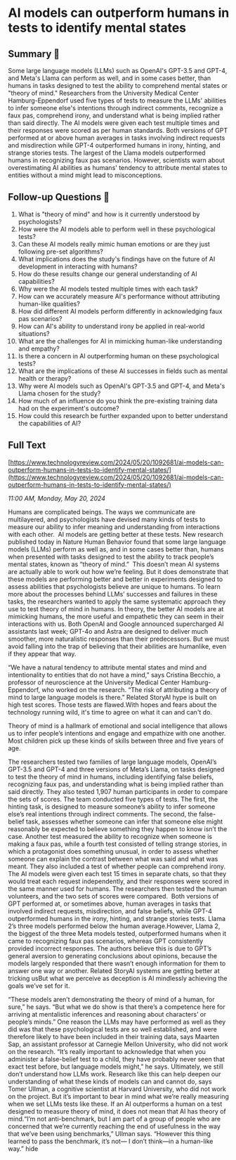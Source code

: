 # AI models can outperform humans in tests to identify mental states

## Summary 🤖

Some large language models (LLMs) such as OpenAI's GPT-3.5 and GPT-4, and Meta's Llama can perform as well, and in some cases better, than humans in tasks designed to test the ability to comprehend mental states or "theory of mind." Researchers from the University Medical Center Hamburg-Eppendorf used five types of tests to measure the LLMs' abilities to infer someone else's intentions through indirect comments, recognize a faux pas, comprehend irony, and understand what is being implied rather than said directly. The AI models were given each test multiple times and their responses were scored as per human standards. Both versions of GPT performed at or above human averages in tasks involving indirect requests and misdirection while GPT-4 outperformed humans in irony, hinting, and strange stories tests. The largest of the Llama models outperformed humans in recognizing faux pas scenarios. However, scientists warn about overestimating AI abilities as humans' tendency to attribute mental states to entities without a mind might lead to misconceptions.

## Follow-up Questions 🤖

1. What is "theory of mind" and how is it currently understood by psychologists?
2. How were the AI models able to perform well in these psychological tests? 
3. Can these AI models really mimic human emotions or are they just following pre-set algorithms?
4. What implications does the study's findings have on the future of AI development in interacting with humans?
5. How do these results change our general understanding of AI capabilities?
6. Why were the AI models tested multiple times with each task?
7. How can we accurately measure AI's performance without attributing human-like qualities?
8. How did different AI models perform differently in acknowledging faux pas scenarios?
9. How can AI's ability to understand irony be applied in real-world situations?
10. What are the challenges for AI in mimicking human-like understanding and empathy?
11. Is there a concern in AI outperforming human on these psychological tests?
12. What are the implications of these AI successes in fields such as mental health or therapy? 
13. Why were AI models such as OpenAI's GPT-3.5 and GPT-4, and Meta's Llama chosen for the study?
14. How much of an influence do you think the pre-existing training data had on the experiment's outcome?
15. How could this research be further expanded upon to better understand the capabilities of AI?

## Full Text

[https://www.technologyreview.com/2024/05/20/1092681/ai-models-can-outperform-humans-in-tests-to-identify-mental-states/](https://www.technologyreview.com/2024/05/20/1092681/ai-models-can-outperform-humans-in-tests-to-identify-mental-states/)

*11:00 AM, Monday, May 20, 2024*

Humans are complicated beings. The ways we communicate are multilayered, and psychologists have devised many kinds of tests to measure our ability to infer meaning and understanding from interactions with each other.  AI models are getting better at these tests. New research published today in Nature Human Behavior found that some large language models (LLMs) perform as well as, and in some cases better than, humans when presented with tasks designed to test the ability to track people’s mental states, known as “theory of mind.”   This doesn’t mean AI systems are actually able to work out how we’re feeling. But it does demonstrate that these models are performing better and better in experiments designed to assess abilities that psychologists believe are unique to humans. To learn more about the processes behind LLMs’ successes and failures in these tasks, the researchers wanted to apply the same systematic approach they use to test theory of mind in humans. In theory, the better AI models are at mimicking humans, the more useful and empathetic they can seem in their interactions with us. Both OpenAI and Google announced supercharged AI assistants last week; GPT-4o and Astra are designed to deliver much smoother, more naturalistic responses than their predecessors. But we must avoid falling into the trap of believing that their abilities are humanlike, even if they appear that way.

“We have a natural tendency to attribute mental states and mind and intentionality to entities that do not have a mind,” says Cristina Becchio, a professor of neuroscience at the University Medical Center Hamburg-Eppendorf, who worked on the research. “The risk of attributing a theory of mind to large language models is there.” Related StoryAI hype is built on high test scores. Those tests are flawed.With hopes and fears about the technology running wild, it's time to agree on what it can and can't do.

Theory of mind is a hallmark of emotional and social intelligence that allows us to infer people’s intentions and engage and empathize with one another. Most children pick up these kinds of skills between three and five years of age.

The researchers tested two families of large language models, OpenAI’s GPT-3.5 and GPT-4 and three versions of Meta’s Llama, on tasks designed to test the theory of mind in humans, including identifying false beliefs, recognizing faux pas, and understanding what is being implied rather than said directly. They also tested 1,907 human participants in order to compare the sets of scores.  The team conducted five types of tests. The first, the hinting task, is designed to measure someone’s ability to infer someone else’s real intentions through indirect comments. The second, the false-belief task, assesses whether someone can infer that someone else might reasonably be expected to believe something they happen to know isn’t the case. Another test measured the ability to recognize when someone is making a faux pas, while a fourth test consisted of telling strange stories, in which a protagonist does something unusual, in order to assess whether someone can explain the contrast between what was said and what was meant. They also included a test of whether people can comprehend irony.  The AI models were given each test 15 times in separate chats, so that they would treat each request independently, and their responses were scored in the same manner used for humans. The researchers then tested the human volunteers, and the two sets of scores were compared.  Both versions of GPT performed at, or sometimes above, human averages in tasks that involved indirect requests, misdirection, and false beliefs, while GPT-4 outperformed humans in the irony, hinting, and strange stories tests. Llama 2’s three models performed below the human average.However, Llama 2, the biggest of the three Meta models tested, outperformed humans when it came to recognizing faux pas scenarios, whereas GPT consistently provided incorrect responses. The authors believe this is due to GPT’s general aversion to generating conclusions about opinions, because the models largely responded that there wasn’t enough information for them to answer one way or another. Related StoryAI systems are getting better at tricking usBut what we perceive as deception is AI mindlessly achieving the goals we’ve set for it.

“These models aren’t demonstrating the theory of mind of a human, for sure,” he says. “But what we do show is that there’s a competence here for arriving at mentalistic inferences and reasoning about characters’ or people’s minds.” One reason the LLMs may have performed as well as they did was that these psychological tests are so well established, and were therefore likely to have been included in their training data, says Maarten Sap, an assistant professor at Carnegie Mellon University, who did not work on the research. “It’s really important to acknowledge that when you administer a false-belief test to a child, they have probably never seen that exact test before, but language models might,” he says. Ultimately, we still don’t understand how LLMs work. Research like this can help deepen our understanding of what these kinds of models can and cannot do, says Tomer Ullman, a cognitive scientist at Harvard University, who did not work on the project. But it’s important to bear in mind what we’re really measuring when we set LLMs tests like these. If an AI outperforms a human on a test designed to measure theory of mind, it does not mean that AI has theory of mind.“I’m not anti-benchmark, but I am part of a group of people who are concerned that we’re currently reaching the end of usefulness in the way that we’ve been using benchmarks,” Ullman says. “However this thing learned to pass the benchmark, it’s not— I don’t think—in a human-like way.” hide

